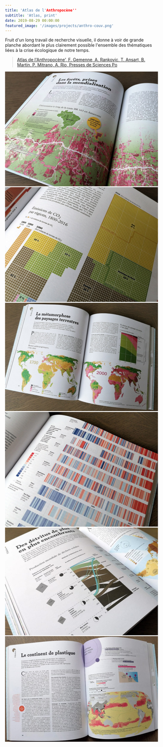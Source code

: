 ```yaml
---
title: 'Atlas de l'Anthropocène''
subtitle: 'Atlas, print'
date: 2019-08-29 00:00:00
featured_image: '/images/projects/anthro-couv.png'
---
```


Fruit d'un long travail de recherche visuelle, il donne à voir de grande planche abordant le plus clairement possible l'ensemble des thématiques liées à la crise écologique de notre temps.

> [Atlas de l'Anthropocène', F. Gemenne, A. Rankovic, T. Ansart, B. Martin, P. Mitrano, A. Rio, Presses de Sciences Po](http://www.pressesdesciencespo.fr/fr/livre/?GCOI=27246100070300)



<div class="gallery" data-columns="3">
	<img src="/images/projects/anthro-1.jpg">
	<img src="/images/projects/anthro-2.jpg">
	<img src="/images/projects/anthro-3.jpg">
	<img src="/images/projects/anthro-4.jpg">
	<img src="/images/projects/anthro-5.jpg">
	<img src="/images/projects/anthro-6.jpg">
</div>

